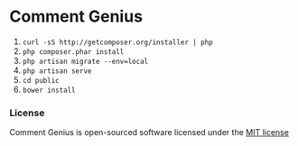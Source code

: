 # Comment Genius

1. ` curl -sS http://getcomposer.org/installer | php `
1. ` php composer.phar install `
1. ` php artisan migrate --env=local `
1. ` php artisan serve `
1. ` cd public `
1. ` bower install `

### License

Comment Genius is open-sourced software licensed under the [MIT license](http://opensource.org/licenses/MIT)
